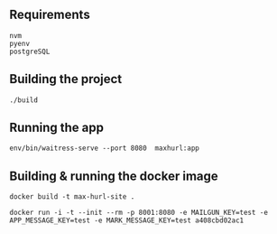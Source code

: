 

## Requirements

    nvm
    pyenv
    postgreSQL


## Building the project

    ./build


## Running the app

`env/bin/waitress-serve --port 8080  maxhurl:app`


## Building & running the docker image

`docker build -t max-hurl-site .`

`docker run -i -t --init --rm -p 8001:8080 -e MAILGUN_KEY=test -e APP_MESSAGE_KEY=test -e MARK_MESSAGE_KEY=test a408cbd02ac1`

